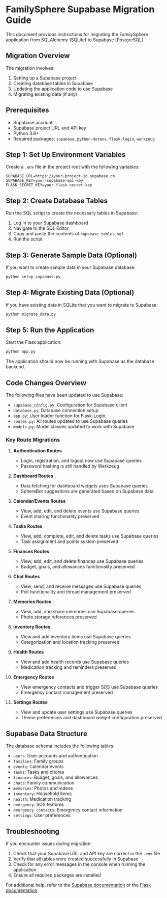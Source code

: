 # FamilySphere Supabase Migration Guide

This document provides instructions for migrating the FamilySphere application from SQLAlchemy (SQLite) to Supabase (PostgreSQL).

## Migration Overview

The migration involves:
1. Setting up a Supabase project
2. Creating database tables in Supabase
3. Updating the application code to use Supabase
4. Migrating existing data (if any)

## Prerequisites

- Supabase account
- Supabase project URL and API key
- Python 3.8+
- Required packages: `supabase`, `python-dotenv`, `flask-login`, `werkzeug`

## Step 1: Set Up Environment Variables

Create a `.env` file in the project root with the following variables:

```
SUPABASE_URL=https://your-project-id.supabase.co
SUPABASE_KEY=your-supabase-api-key
FLASK_SECRET_KEY=your-flask-secret-key
```

## Step 2: Create Database Tables

Run the SQL script to create the necessary tables in Supabase:

1. Log in to your Supabase dashboard
2. Navigate to the SQL Editor
3. Copy and paste the contents of `supabase_tables.sql`
4. Run the script

## Step 3: Generate Sample Data (Optional)

If you want to create sample data in your Supabase database:

```bash
python setup_supabase.py
```

## Step 4: Migrate Existing Data (Optional)

If you have existing data in SQLite that you want to migrate to Supabase:

```bash
python migrate_data.py
```

## Step 5: Run the Application

Start the Flask application:

```bash
python app.py
```

The application should now be running with Supabase as the database backend.

## Code Changes Overview

The following files have been updated to use Supabase:

- `supabase_config.py`: Configuration for Supabase client
- `database.py`: Database connection setup
- `app.py`: User loader function for Flask-Login
- `routes.py`: All routes updated to use Supabase queries
- `models.py`: Model classes updated to work with Supabase

### Key Route Migrations

1. **Authentication Routes**
   - Login, registration, and logout now use Supabase queries
   - Password hashing is still handled by Werkzeug

2. **Dashboard Routes**
   - Data fetching for dashboard widgets uses Supabase queries
   - SphereBot suggestions are generated based on Supabase data

3. **Calendar/Events Routes**
   - View, add, edit, and delete events use Supabase queries
   - Event sharing functionality preserved

4. **Tasks Routes**
   - View, add, complete, edit, and delete tasks use Supabase queries
   - Task assignment and points system preserved

5. **Finances Routes**
   - View, add, edit, and delete finances use Supabase queries
   - Budget, goals, and allowances functionality preserved

6. **Chat Routes**
   - View, send, and receive messages use Supabase queries
   - Poll functionality and thread management preserved

7. **Memories Routes**
   - View, add, and share memories use Supabase queries
   - Photo storage references preserved

8. **Inventory Routes**
   - View and add inventory items use Supabase queries
   - Categorization and location tracking preserved

9. **Health Routes**
   - View and add health records use Supabase queries
   - Medication tracking and reminders preserved

10. **Emergency Routes**
    - View emergency contacts and trigger SOS use Supabase queries
    - Emergency contact management preserved

11. **Settings Routes**
    - View and update user settings use Supabase queries
    - Theme preferences and dashboard widget configuration preserved

## Supabase Data Structure

The database schema includes the following tables:

- `users`: User accounts and authentication
- `families`: Family groups
- `events`: Calendar events
- `tasks`: Tasks and chores
- `finances`: Budget, goals, and allowances
- `chats`: Family communication
- `memories`: Photos and videos
- `inventory`: Household items
- `health`: Medication tracking
- `emergency`: SOS features
- `emergency_contacts`: Emergency contact information
- `settings`: User preferences

## Troubleshooting

If you encounter issues during migration:

1. Check that your Supabase URL and API key are correct in the `.env` file
2. Verify that all tables were created successfully in Supabase
3. Check for any error messages in the console when running the application
4. Ensure all required packages are installed

For additional help, refer to the [Supabase documentation](https://supabase.io/docs) or the [Flask documentation](https://flask.palletsprojects.com/).
